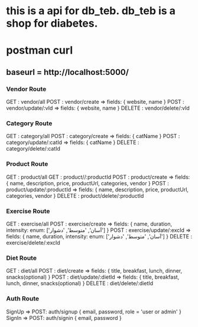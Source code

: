 # this is a api for db_teb. db_teb is a shop for diabetes.


# postman curl 

## baseurl = http://localhost:5000/

### Vendor Route
GET : vendor/all
POST : vendor/create => fields: { website, name }
POST : vendor/update/:vId  => fields: { website, name }
DELETE : vendor/delete/:vId

### Category Route
GET : category/all
POST : category/create  => fields: { catName }
POST : category/update/:catId  => fields: { catName }
DELETE : category/delete/:catId

### Product Route
GET : product/all
GET : product//:productId 
POST : product/create  => fields: { name, description, price, productUrl, categories, vendor }
POST : product/update/:productId  => fields: 
                                    { name, description, price, productUrl, categories, vendor }
DELETE : product/delete/:productId

### Exercise Route
GET : exercise/all
POST : exercise/create  => fields: { name, duration, intensity:  enum: ['آسان', 'متوسط', 'دشوار'] } 
POST : exercise/update/:excId  => fields: 
                            { name, duration, intensity:  enum: ['آسان', 'متوسط', 'دشوار'] }
DELETE : exercise/delete/:excId

### Diet Route
GET : diet/all
POST : diet/create  => fields: { title, breakfast, lunch, dinner, snacks(optional) }
POST : diet/update/:dietId  => fields: { title, breakfast, lunch, dinner, snacks(optional) }
DELETE : diet/delete/:dietId

### Auth Route
SignUp => POST: auth/signup { email, password, role = 'user or admin' }
SignIn => POST: auth/signin { email, password }